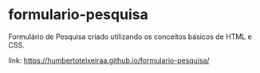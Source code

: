 # formulario-pesquisa
 Formulário de Pesquisa criado utilizando os conceitos básicos de HTML e CSS.

link: https://humbertoteixeiraa.github.io/formulario-pesquisa/

